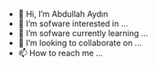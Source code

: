 - 👋 Hi, I’m Abdullah Aydın
- 👀 I’m sofware interested in ...
- 🌱 I’m sofware currently learning ...
- 💞️ I’m looking to collaborate on ...
- 📫 How to reach me ...

<!---
abdullahayd1n/abdullahayd1n is a ✨ special ✨ repository because its `README.md` (this file) appears on your GitHub profile.
You can click the Preview link to take a look at your changes.
--->
